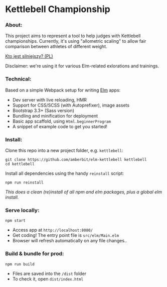 # Kettlebell Championship

### About:

This project aims to represent a tool to help judges with Kettlebell
championships. Currently, it's using "allometric scaling" to allow fair
comparison between athletes of different weight.

[Kto jest silniejszy? (PL)](http://bestrongfirst.pl/kettlebells/kto-jest-silniejszy/)

Disclaimer: we're using it for various Elm-related exlorations and trainings.

### Technical:

Based on a simple Webpack setup for writing [Elm](http://elm-lang.org/) apps:

* Dev server with live reloading, HMR
* Support for CSS/SCSS (with Autoprefixer), image assets
* Bootstrap 3.3+ (Sass version)
* Bundling and minification for deployment
* Basic app scaffold, using `Html.beginnerProgram`
* A snippet of example code to get you started!


### Install:
Clone this repo into a new project folder, e.g. `kettlebell`:
```
git clone https://github.com/amberbit/elm-kettlebell kettlebell
cd kettlebell
```

Install all dependencies using the handy `reinstall` script:
```
npm run reinstall
```
*This does a clean (re)install of all npm and elm packages, plus a global elm install.*


### Serve locally:
```
npm start
```
* Access app at `http://localhost:8080/`
* Get coding! The entry point file is `src/elm/Main.elm`
* Browser will refresh automatically on any file changes..


### Build & bundle for prod:
```
npm run build
```

* Files are saved into the `/dist` folder
* To check it, open `dist/index.html`

